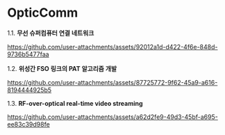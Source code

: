 # OpticComm
1.1. **무선 슈퍼컴퓨터 연결 네트워크**

https://github.com/user-attachments/assets/92012a1d-d422-4f6e-848d-9736b5477faa

1.2. **위성간 FSO 링크의 PAT 알고리즘 개발**

https://github.com/user-attachments/assets/87725772-9f62-45a9-a616-8194444925b5

1.3. **RF-over-optical real-time video streaming**

https://github.com/user-attachments/assets/a62d2fe9-49d3-45bf-a695-ee83c39d98fe
